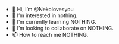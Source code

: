 - 👋 Hi, I’m @Nekolovesyou
- 👀 I’m interested in nothing.
- 🌱 I’m currently learning NOTHING.
- 💞️ I’m looking to collaborate on NOTHING.
- 📫 How to reach me NOTHING.

<!---
Nekolovesyou/Nekolovesyou is a ✨ special ✨ repository because its `README.md` (this file) appears on your GitHub profile.
You can click the Preview link to take a look at your changes.
--->
